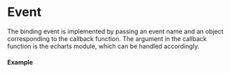 # Event

The binding event is implemented by passing an event name and an object corresponding to the callback function. The argument in the callback function is the echarts module, which can be handled accordingly.

#### Example

<vuep template="#simple-event"></vuep>

<script v-pre type="text/x-template" id="simple-event">
<template>
  <div>
    <p>click-item：{{ name }}</p>
    <cbi-pie-chart
      :data="chartData"
      :settings="chartSettings"
      :events="chartEvents">
    </cbi-pie-chart>
  </div>
</template>

<script>
  export default {
    data () {
      this.chartSettings = {
        selectedMode: 'single',
        hoverAnimation: false
      }
      var self = this
      this.chartEvents = {
        click: function (e) {
          self.name = e.name
          console.log(e)
        }
      }
      return {
        chartData: {
          columns: ['date', 'userNum'],
          rows: [
            { 'date': '1/1', 'userNum': 1393 },
            { 'date': '1/2', 'userNum': 3530 },
            { 'date': '1/3', 'userNum': 2923 },
            { 'date': '1/4', 'userNum': 1723 },
            { 'date': '1/5', 'userNum': 3792 },
            { 'date': '1/6', 'userNum': 4593 }
          ]
        },
        name: ''
      }
    }
  }
</script>
</script>
